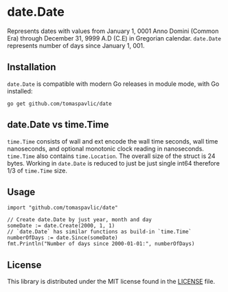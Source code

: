 # date.Date

Represents dates with values from January 1, 0001 Anno Domini (Common Era) through December 31, 9999 A.D (C.E) in Gregorian calendar. `date.Date` represents number of days since January 1, 001.

## Installation
`date.Date` is compatible with modern Go releases in module mode, with Go installed:

```
go get github.com/tomaspavlic/date
```

## date.Date vs time.Time

`time.Time` consists of wall and ext encode the wall time seconds, wall time nanoseconds, and optional monotonic clock reading in nanoseconds. `time.Time` also contains `time.Location`. The overall size of the struct is 24 bytes. Working in `date.Date` is reduced to just be just single int64 therefore 1/3 of `time.Time` size.

## Usage

```golang
import "github.com/tomaspavlic/date"
```

```golang
// Create date.Date by just year, month and day
someDate := date.Create(2000, 1, 1)
// `date.Date` has similar functions as build-in `time.Time`
numberOfDays := date.Since(someDate)
fmt.Println("Number of days since 2000-01-01:", numberOfDays)
```

## License

This library is distributed under the MIT license found in the [LICENSE](./LICENSE) file.